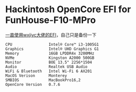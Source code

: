 # Hackintosh OpenCore EFI for FunHouse-F10-MPro
[一直使用wxjiyc大佬的EFI](https://github.com/wxjiyc/FunHouse-F10-MPro-1005G1-1065G7-Hackintosh)，自己只是备份一下
```
CPU                Intel® Core™ i3-1005G1
Graphics           Intel® UHD Graphics G1
Memory             16GB LPDDR4x 3200MHz
NVMe               Kingston A2000 500GB
Monitor            BOE 13.5" 2256*1504
Audio              Realtek USB Audio
WiFi & Bluetooth   Intel Wi-Fi 6 AX201
MacOS Verison      Monterey
SMBIOS             MacBookPro16,2
OpenCore Version   0.7.6
```